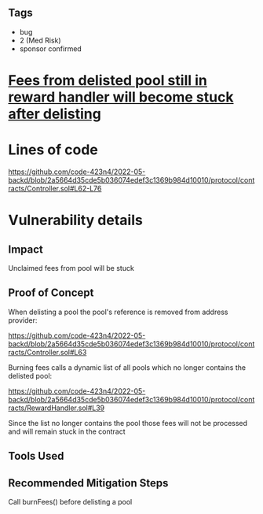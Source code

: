 ## Tags

- bug
- 2 (Med Risk)
- sponsor confirmed

# [Fees from delisted pool still in reward handler will become stuck after delisting](https://github.com/code-423n4/2022-05-backd-findings/issues/135) 

# Lines of code

https://github.com/code-423n4/2022-05-backd/blob/2a5664d35cde5b036074edef3c1369b984d10010/protocol/contracts/Controller.sol#L62-L76


# Vulnerability details

## Impact
Unclaimed fees from pool will be stuck

## Proof of Concept
When delisting a pool the pool's reference is removed from address provider:

https://github.com/code-423n4/2022-05-backd/blob/2a5664d35cde5b036074edef3c1369b984d10010/protocol/contracts/Controller.sol#L63

Burning fees calls a dynamic list of all pools which no longer contains the delisted pool:

https://github.com/code-423n4/2022-05-backd/blob/2a5664d35cde5b036074edef3c1369b984d10010/protocol/contracts/RewardHandler.sol#L39

Since the list no longer contains the pool those fees will not be processed and will remain stuck in the contract 

## Tools Used

## Recommended Mitigation Steps
Call burnFees() before delisting a pool

